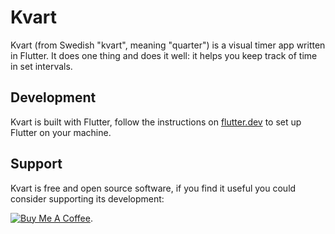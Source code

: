 # Kvart

Kvart (from Swedish "kvart", meaning "quarter") is a visual timer app written in Flutter. 
It does one thing and does it well: it helps you keep track of time in set intervals.

## Development

Kvart is built with Flutter, follow the instructions on [flutter.dev](https://flutter.dev/docs/get-started/install) to set up Flutter on your machine.

## Support

Kvart is free and open source software, if you find it useful you could consider supporting its development: 

[![Buy Me A Coffee](https://www.buymeacoffee.com/assets/img/custom_images/orange_img.png)](https://www.buymeacoffee.com/valeriavg).